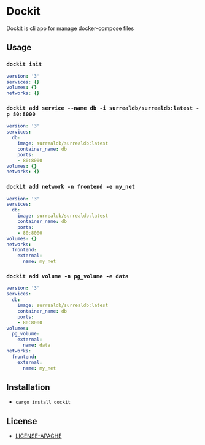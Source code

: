 # Dockit

Dockit is cli app for manage docker-compose files

## Usage 
### ```dockit init```

```yaml
version: '3'
services: {}
volumes: {}
networks: {}
```

### ```dockit add service --name db -i surrealdb/surrealdb:latest -p 80:8000```

```yaml
version: '3'
services:
  db:
    image: surrealdb/surrealdb:latest
    container_name: db
    ports:
    - 80:8000
volumes: {}
networks: {}
```

### ```dockit add network -n frontend -e my_net```

```yaml
version: '3'
services:
  db:
    image: surrealdb/surrealdb:latest
    container_name: db
    ports:
    - 80:8000
volumes: {}
networks:
  frontend:
    external:
      name: my_net
```

### ```dockit add volume -n pg_volume -e data```

```yaml
version: '3'
services:
  db:
    image: surrealdb/surrealdb:latest
    container_name: db
    ports:
    - 80:8000
volumes:
  pg_volume:
    external:
      name: data
networks:
  frontend:
    external:
      name: my_net
```

## Installation

* ```cargo install dockit```

## License
* [LICENSE-APACHE](LICENSE-APACHE)